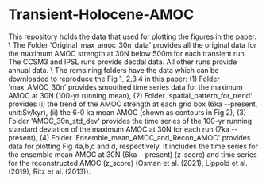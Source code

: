 # Transient-Holocene-AMOC
This repository holds the data that used for plotting the figures in the paper. \\
The Folder 'Original_max_amoc_30n_data' provides all the original data for the maximum AMOC strength at 30N below 500m for each transient run. The CCSM3 and IPSL runs provide decdal data. All other runs provide annual data. \\
The remaining folders have the data which can be downloaded to reproduce the Fig 1, 2,3,4 in this paper: 
(1) Folder 'max_AMOC_30n' provides smoothed time series data for the maximum AMOC at 30N (100-yr running mean), 
(2) Folder 'spatial_pattern_for_trend' provides (i) the trend of the AMOC strength at each grid box (6ka --present, unit:Sv/kyr), (ii) the 6-0 ka mean AMOC (shown as contours in Fig 2),
(3) Folder 'AMOC_30n_std_dev' provides the time series of the 100-yr running standard deviation of the maximum AMOC at 30N for each run (7ka -- present), 
(4) Folder 'Ensemble_mean_AMOC_and_Recon_AMOC' provides data for plotting Fig 4a,b,c and d, respectively. It includes the time series for the ensemble mean AMOC at 30N (6ka --present) (z-score) and time series for the reconstructed AMOC (z_score) (Osman et al. (2021), Lippold et al. (2019), Ritz et al. (2013)).
